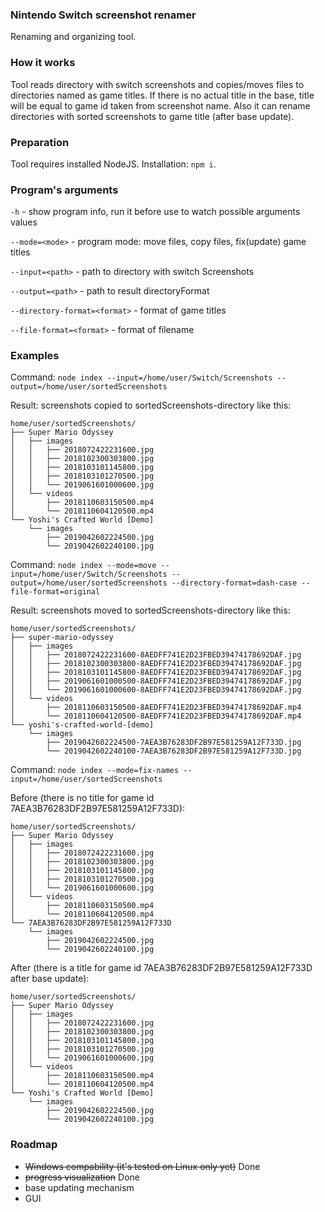 ### Nintendo Switch screenshot renamer
Renaming and organizing tool.

### How it works
Tool reads directory with switch screenshots and copies/moves files to directories named as game titles. If there is no actual title in the base, title will be equal to game id taken from screenshot name.
Also it can rename directories with sorted screenshots to game title (after base update).

### Preparation
Tool requires installed NodeJS.
Installation: ```npm i```.

### Program's arguments
```-h``` - show program info, run it before use to watch possible arguments values

```--mode=<mode>``` - рrogram mode: move files, copy files, fix(update) game titles

```--input=<path>``` - path to directory with switch Screenshots

```--output=<path>``` - path to result directoryFormat

```--directory-format=<format>``` - format of game titles

```--file-format=<format>``` - format of filename

### Examples
Command: ```node index --input=/home/user/Switch/Screenshots --output=/home/user/sortedScreenshots```

Result: screenshots copied to sortedScreenshots-directory like this:
```
home/user/sortedScreenshots/
├── Super Mario Odyssey
│   ├── images
│   │   ├── 2018072422231600.jpg
│   │   ├── 2018102300303800.jpg
│   │   ├── 2018103101145800.jpg
│   │   ├── 2018103101270500.jpg
│   │   └── 2019061601000600.jpg
│   └── videos
│       ├── 2018110603150500.mp4
│       └── 2018110604120500.mp4
└── Yoshi's Crafted World [Demo]
    └── images
        ├── 2019042602224500.jpg
        └── 2019042602240100.jpg
```

Command: ```node index --mode=move --input=/home/user/Switch/Screenshots --output=/home/user/sortedScreenshots --directory-format=dash-case --file-format=original```

Result: screenshots moved to sortedScreenshots-directory like this:
```
home/user/sortedScreenshots/
├── super-mario-odyssey
│   ├── images
│   │   ├── 2018072422231600-8AEDFF741E2D23FBED39474178692DAF.jpg
│   │   ├── 2018102300303800-8AEDFF741E2D23FBED39474178692DAF.jpg
│   │   ├── 2018103101145800-8AEDFF741E2D23FBED39474178692DAF.jpg
│   │   ├── 2019061601000500-8AEDFF741E2D23FBED39474178692DAF.jpg
│   │   └── 2019061601000600-8AEDFF741E2D23FBED39474178692DAF.jpg
│   └── videos
│       ├── 2018110603150500-8AEDFF741E2D23FBED39474178692DAF.mp4
│       └── 2018110604120500-8AEDFF741E2D23FBED39474178692DAF.mp4
└── yoshi's-crafted-world-[demo]
    └── images
        ├── 2019042602224500-7AEA3B76283DF2B97E581259A12F733D.jpg
        └── 2019042602240100-7AEA3B76283DF2B97E581259A12F733D.jpg
```

Command: ```node index --mode=fix-names --input=/home/user/sortedScreenshots```

Before (there is no title for game id 7AEA3B76283DF2B97E581259A12F733D):
```
home/user/sortedScreenshots/
├── Super Mario Odyssey
│   ├── images
│   │   ├── 2018072422231600.jpg
│   │   ├── 2018102300303800.jpg
│   │   ├── 2018103101145800.jpg
│   │   ├── 2018103101270500.jpg
│   │   └── 2019061601000600.jpg
│   └── videos
│       ├── 2018110603150500.mp4
│       └── 2018110604120500.mp4
└── 7AEA3B76283DF2B97E581259A12F733D
    └── images
        ├── 2019042602224500.jpg
        └── 2019042602240100.jpg
```
After (there is a title for game id 7AEA3B76283DF2B97E581259A12F733D after base update):
```
home/user/sortedScreenshots/
├── Super Mario Odyssey
│   ├── images
│   │   ├── 2018072422231600.jpg
│   │   ├── 2018102300303800.jpg
│   │   ├── 2018103101145800.jpg
│   │   ├── 2018103101270500.jpg
│   │   └── 2019061601000600.jpg
│   └── videos
│       ├── 2018110603150500.mp4
│       └── 2018110604120500.mp4
└── Yoshi's Crafted World [Demo]
    └── images
        ├── 2019042602224500.jpg
        └── 2019042602240100.jpg
```

### Roadmap
- ~~Windows compability (it's tested on Linux only yet)~~ Done
- ~~progress visualization~~ Done
- base updating mechanism
- GUI
